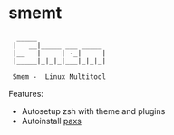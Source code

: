 # smemt
```
  _____
 |   __|_____ ___ _____ 
 |__   |     | -_|     |
 |_____|_|_|_|___|_|_|_|

 Smem -  Linux Multitool
```
Features:
- Autosetup zsh with theme and plugins
- Autoinstall <a href="https://github.com/zamhedonia/paxs">paxs</a>
